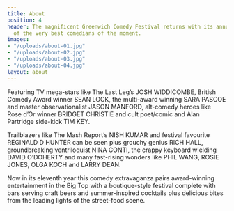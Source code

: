 ```yaml
---
title: About
position: 4
header: The magnificent Greenwich Comedy Festival returns with its annual cavalcade
  of the very best comedians of the moment.
images:
- "/uploads/about-01.jpg"
- "/uploads/about-02.jpg"
- "/uploads/about-03.jpg"
- "/uploads/about-04.jpg"
layout: about
---
```


Featuring TV mega-stars like The Last Leg’s JOSH WIDDICOMBE, British Comedy Award winner SEAN LOCK, the multi-award winning SARA PASCOE and master observationalist JASON MANFORD, alt-comedy heroes like Rose d’Or winner BRIDGET CHRISTIE and cult poet/comic and Alan Partridge side-kick TIM KEY.

Trailblazers like The Mash Report’s NISH KUMAR and festival favourite REGINALD D HUNTER can be seen plus grouchy genius RICH HALL, groundbreaking ventriloquist NINA CONTI, the crappy keyboard wielding DAVID O’DOHERTY and many fast-rising wonders like PHIL WANG, ROSIE JONES, OLGA KOCH and LARRY DEAN.

Now in its eleventh year this comedy extravaganza pairs award-winning entertainment in the Big Top with a boutique-style festival complete with bars serving craft beers and summer-inspired cocktails plus delicious bites from the leading lights of the street-food scene.